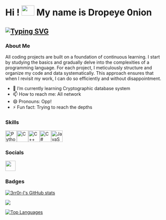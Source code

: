 Hi ! <img height="32" width="40" src="https://cdn.discordapp.com/emojis/1252424392223359089.gif" /> My name is Dropeye 0nion
=======================================================================================================================================
[![Typing SVG](https://readme-typing-svg.demolab.com?font=Fira+Code&pause=1000&random=false&width=435&lines=Welcome+to+my+README.md;This+account+is+not+main;%3F---+-err0r+---;Last+login%3A++%23%23%23%23%23%23%23+on+console;UNTITLED%3A~+%3F%24;Just+kidding)](https://git.io/typing-svg)
----------------------------------------

### About Me
All coding projects are built on a foundation of continuous learning. 
I start by studying the basics and gradually delve into the complexities of a programming language. 
For each project, I meticulously structure and organize my code and data systematically. 
This approach ensures that when I revisit my work, I can do so efficiently and without disappointment.

- 🌱 I’m currently learning Cryptographic database system 
- 📫 How to reach me: All network  
- 😄 Pronouns: Opp! 
- ⚡ Fun fact: Trying to reach the depths 

### Skills

<p align="left">
<a href="https://www.python.org/" target="_blank" rel="noreferrer"><img src="https://raw.githubusercontent.com/danielcranney/readme-generator/main/public/icons/skills/python-colored.svg" width="36" height="36" alt="Python" /></a><a href="https://docs.microsoft.com/en-us/cpp/?view=msvc-170" target="_blank" rel="noreferrer"><img src="https://raw.githubusercontent.com/danielcranney/readme-generator/main/public/icons/skills/c-colored.svg" width="36" height="36" alt="C" /></a><a href="https://docs.microsoft.com/en-us/cpp/?view=msvc-170" target="_blank" rel="noreferrer"><img src="https://raw.githubusercontent.com/danielcranney/readme-generator/main/public/icons/skills/cplusplus-colored.svg" width="36" height="36" alt="C++" /></a><a href="https://docs.microsoft.com/en-us/dotnet/csharp/" target="_blank" rel="noreferrer"><img src="https://raw.githubusercontent.com/danielcranney/readme-generator/main/public/icons/skills/csharp-colored.svg" width="36" height="36" alt="C#" /></a><a href="https://developer.mozilla.org/en-US/docs/Web/JavaScript" target="_blank" rel="noreferrer"><img src="https://raw.githubusercontent.com/danielcranney/readme-generator/main/public/icons/skills/javascript-colored.svg" width="36" height="36" alt="JavaScript" /></a>
</p>

### Socials

<p align="left"> <a href="https://www.github.com/3rr0r-I" target="_blank" rel="noreferrer"> <picture> <source media="(prefers-color-scheme: dark)" srcset="https://raw.githubusercontent.com/danielcranney/readme-generator/main/public/icons/socials/github-dark.svg" /> <source media="(prefers-color-scheme: light)" srcset="https://raw.githubusercontent.com/danielcranney/readme-generator/main/public/icons/socials/github.svg" /> <img src="https://raw.githubusercontent.com/danielcranney/readme-generator/main/public/icons/socials/github.svg" width="32" height="32" /> </picture> </a></p>


### Badges

<a href="http://www.github.com/3rr0r-I"><img src="https://github-readme-stats.vercel.app/api?username=3rr0r-I&show_icons=true&hide=&count_private=true&title_color=f97316&text_color=ffffff&icon_color=10b981&bg_color=1c1917&hide_border=true&show_icons=true" alt="3rr0r-I's GitHub stats" /></a>

<a href="http://www.github.com/3rr0r-I"><img src="https://github-readme-streak-stats.herokuapp.com/?user=3rr0r-I&stroke=ffffff&background=1c1917&ring=f97316&fire=f97316&currStreakNum=ffffff&currStreakLabel=f97316&sideNums=ffffff&sideLabels=ffffff&dates=ffffff&hide_border=true" /></a>

<a href="https://github.com/3rr0r-I" align="left"><img src="https://github-readme-stats.vercel.app/api/top-langs/?username=3rr0r-I&langs_count=10&title_color=f97316&text_color=ffffff&icon_color=10b981&bg_color=1c1917&hide_border=true&locale=en&custom_title=Top%20%Languages" alt="Top Languages" /></a>
